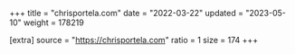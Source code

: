 +++
title = "chrisportela.com"
date = "2022-03-22"
updated = "2023-05-10"
weight = 178219

[extra]
source = "https://chrisportela.com"
ratio = 1
size = 174
+++
